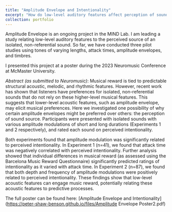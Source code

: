 ```yaml
---
title: "Amplitude Envelope and Intentionality"
excerpt: "How do low-level auditory features affect perception of sound source? <br/><img src='/photos/portfolio/ae_poster.png'>"
collection: portfolio
---
```


Amplitude Envelope is an ongoing project in the MIND Lab.
I am leading a study relating low-level auditory features to the perceived source of an isolated, non-referential sound.
So far, we have conducted three pilot studies using tones of varying lengths, attack times, amplitude envelopes, and timbres.

I presented this project at a poster during the 2023 Neuromusic Conference at McMaster University.

*Abstract (as submitted to Neuromusic)*:
Musical reward is tied to predictable structural acoustic, melodic, and rhythmic features.
However, recent work has shown that listeners have preferences for isolated, non-referential sounds that do not rely on these higher-level musical features. This suggests that lower-level acoustic features, such as amplitude envelope, may elicit musical preferences. Here we investigated one possibility of why certain amplitude envelopes might be preferred over others: the perception of sound source.  Participants were presented with isolated sounds with various amplitude modulations of short and long durations (Experiments 1 and 2 respectively), and rated each sound on perceived intentionality.

Both experiments found that amplitude modulation was significantly related to perceived intentionality. In Experiment 1 (n=41), we found that attack time was negatively correlated with perceived intentionality. Further analysis showed that individual differences in musical reward (as assessed using the Barcelona Music Reward Questionnaire) significantly predicted ratings of intentionality as it varied with attack time. In Experiment 2 (n=87), we found that both depth and frequency of amplitude modulations were positively related to perceived intentionality. These findings show that low-level acoustic features can engage music reward, potentially relating these acoustic features to predictive processes.


The full poster can be found here:
[Amplitude Envelope and Intentionality](https://peter-shaw-benson.github.io/files/Amplitude Envelope Poster2.pdf)
